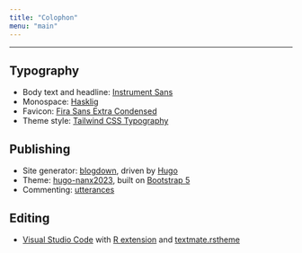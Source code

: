 ```yaml
---
title: "Colophon"
menu: "main"
---
```


*  *  *  *

## Typography

- Body text and headline: [Instrument Sans](https://github.com/Instrument/instrument-sans)
- Monospace: [Hasklig](https://github.com/i-tu/Hasklig)
- Favicon: [Fira Sans Extra Condensed](https://fonts.google.com/specimen/Fira+Sans+Extra+Condensed)
- Theme style: [Tailwind CSS Typography](https://github.com/tailwindlabs/tailwindcss-typography)

## Publishing

- Site generator: [blogdown](https://github.com/rstudio/blogdown), driven by [Hugo](https://gohugo.io/)
- Theme: [hugo-nanx2023](https://github.com/nanxstats/hugo-nanx2023), built on [Bootstrap 5](https://getbootstrap.com/)
- Commenting: [utterances](https://utteranc.es/)

## Editing

- [Visual Studio Code](https://code.visualstudio.com/) with
  [R extension](https://marketplace.visualstudio.com/items?itemName=REditorSupport.r)
  and [textmate.rstheme](https://marketplace.visualstudio.com/items?itemName=nanxstats.textmate-rstheme)

<style>
.markdown ul {
  list-style: none;
  padding-left: 2.5ch;
  border-left: 1px solid var(--tw-prose-hr);
  margin-left: 3ch;
  line-height: 1.875rem;
}
</style>

